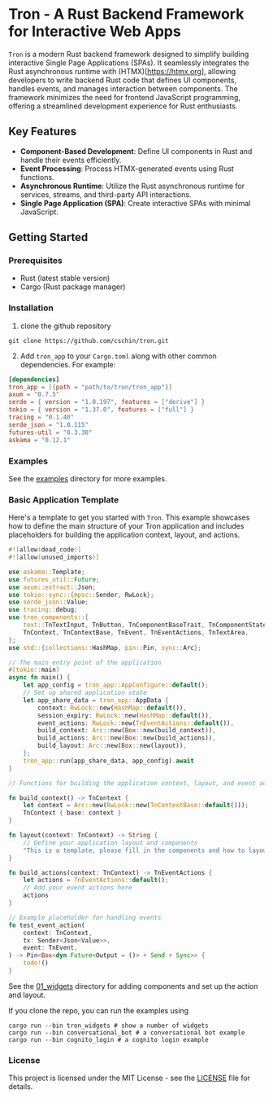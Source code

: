 # Tron - A Rust Backend Framework for Interactive Web Apps

`Tron` is a modern Rust backend framework designed to simplify building interactive Single Page Applications (SPAs). It seamlessly integrates the Rust asynchronous runtime with (HTMX)[https://htmx.org], allowing developers to write backend Rust code that defines UI components, handles events, and manages interaction between components. The framework minimizes the need for frontend JavaScript programming, offering a streamlined development experience for Rust enthusiasts.

## Key Features

- **Component-Based Development**: Define UI components in Rust and handle their events efficiently.
- **Event Processing**: Process HTMX-generated events using Rust functions.
- **Asynchronous Runtime**: Utilize the Rust asynchronous runtime for services, streams, and third-party API interactions.
- **Single Page Application (SPA)**: Create interactive SPAs with minimal JavaScript.

## Getting Started

### Prerequisites

- Rust (latest stable version)
- Cargo (Rust package manager)

### Installation

1. clone the github repository

```
git clone https://github.com/cschin/tron.git
```

2. Add `tron_app` to your `Cargo.toml` along with other common dependencies. For example:

```toml
[dependencies]
tron_app = [{path = "path/to/tron/tron_app"}]
axum = "0.7.5"
serde = { version = "1.0.197", features = ["derive"] }
tokio = { version = "1.37.0", features = ["full"] }
tracing = "0.1.40"
serde_json = "1.0.115"
futures-util = "0.3.30"
askama = "0.12.1"

```

### Examples

See the [examples](https://github.com/cschin/tron/tree/main/examples) directory for more examples.

### Basic Application Template

Here's a template to get you started with `Tron`. This example showcases how to define the main structure of your Tron application and includes placeholders for building the application context, layout, and actions.

```rust
#![allow(dead_code)]
#![allow(unused_imports)]

use askama::Template;
use futures_util::Future;
use axum::extract::Json;
use tokio::sync::{mpsc::Sender, RwLock};
use serde_json::Value;
use tracing::debug;
use tron_components::{
    text::TnTextInput, TnButton, TnComponentBaseTrait, TnComponentState, TnComponentValue,
    TnContext, TnContextBase, TnEvent, TnEventActions, TnTextArea,
};
use std::{collections::HashMap, pin::Pin, sync::Arc};

// The main entry point of the application
#[tokio::main]
async fn main() {
    let app_config = tron_app::AppConfigure::default();
    // Set up shared application state
    let app_share_data = tron_app::AppData {
        context: RwLock::new(HashMap::default()),
        session_expiry: RwLock::new(HashMap::default()), 
        event_actions: RwLock::new(TnEventActions::default()),
        build_context: Arc::new(Box::new(build_context)),
        build_actions: Arc::new(Box::new(build_actions)),
        build_layout: Arc::new(Box::new(layout)),
    };
    tron_app::run(app_share_data, app_config).await
}

// Functions for building the application context, layout, and event actions

fn build_context() -> TnContext {
    let context = Arc::new(RwLock::new(TnContextBase::default()));
    TnContext { base: context }
}

fn layout(context: TnContext) -> String {
    // Define your application layout and components
    "This is a template, please fill in the components and how to layout them.".into()
}

fn build_actions(context: TnContext) -> TnEventActions {
    let actions = TnEventActions::default();
    // Add your event actions here
    actions
}

// Example placeholder for handling events
fn test_event_action(
    context: TnContext,
    tx: Sender<Json<Value>>,
    event: TnEvent,
) -> Pin<Box<dyn Future<Output = ()> + Send + Sync>> {
    todo!()
}
```

See the [01_widgets](https://github.com/cschin/tron/tree/main/examples/01_widgets) directory for adding components and set up the action and layout.

If you clone the repo, you can run the examples using 
```
cargo run --bin tron_widgets # show a number of widgets
cargo run --bin conversational_bot # a conversational bot example
cargo run --bin cognito_login # a cognito login example
```

### License

This project is licensed under the MIT License - see the [LICENSE](https://github.com/example/tron/blob/main/LICENSE) file for details.
